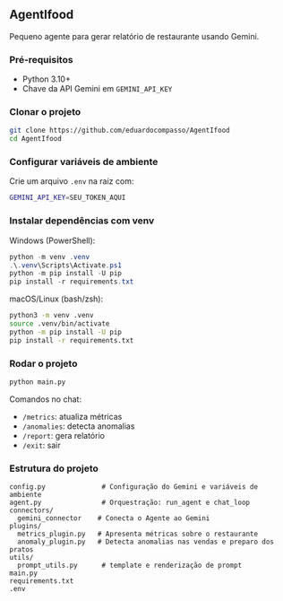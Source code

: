 ## AgentIfood

Pequeno agente para gerar relatório de restaurante usando Gemini.

### Pré‑requisitos
- Python 3.10+
- Chave da API Gemini em `GEMINI_API_KEY`

### Clonar o projeto
```bash
git clone https://github.com/eduardocompasso/AgentIfood
cd AgentIfood
```

### Configurar variáveis de ambiente
Crie um arquivo `.env` na raiz com:
```bash
GEMINI_API_KEY=SEU_TOKEN_AQUI
```

### Instalar dependências com venv

Windows (PowerShell):
```powershell
python -m venv .venv
.\.venv\Scripts\Activate.ps1
python -m pip install -U pip
pip install -r requirements.txt
```

macOS/Linux (bash/zsh):
```bash
python3 -m venv .venv
source .venv/bin/activate
python -m pip install -U pip
pip install -r requirements.txt
```

### Rodar o projeto
```bash
python main.py
```

Comandos no chat:
- `/metrics`: atualiza métricas
- `/anomalies`: detecta anomalias
- `/report`: gera relatório
- `/exit`: sair

### Estrutura do projeto
```text
config.py              # Configuração do Gemini e variáveis de ambiente
agent.py               # Orquestração: run_agent e chat_loop
connectors/
  gemini_connector    # Conecta o Agente ao Gemini
plugins/
  metrics_plugin.py   # Apresenta métricas sobre o restaurante
  anomaly_plugin.py   # Detecta anomalias nas vendas e preparo dos pratos
utils/
  prompt_utils.py      # template e renderização de prompt
main.py                
requirements.txt
.env
```